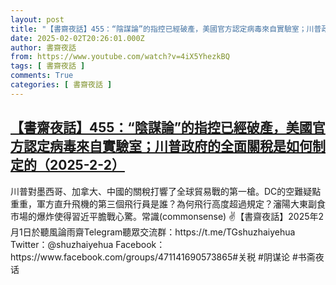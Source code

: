 ```yaml
---
layout: post
title: "【書齋夜話】455：“陰謀論”的指控已經破產，美國官方認定病毒來自實驗室；川普政府的全面關稅是如何制定的（2025-2-2）"
date: 2025-02-02T20:26:01.000Z
author: 書齋夜話
from: https://www.youtube.com/watch?v=4iX5YhezkBQ
tags: [ 書齋夜話 ]
comments: True
categories: [ 書齋夜話 ]
---
```

<!--1738527961000-->
[【書齋夜話】455：“陰謀論”的指控已經破產，美國官方認定病毒來自實驗室；川普政府的全面關稅是如何制定的（2025-2-2）](https://www.youtube.com/watch?v=4iX5YhezkBQ)
------

<div>
川普對墨西哥、加拿大、中國的關稅打響了全球貿易戰的第一槍。DC的空難疑點重重，軍方直升飛機的第三個飛行員是誰？為何飛行高度超過規定？瀋陽大東副食市場的爆炸使得習近平膽戰心驚。常識(commonsense) ✌【書齋夜話】2025年2月1日於聽風論雨齋Telegram聽眾交流群：https://t.me/TGshuzhaiyehua Twitter：@shuzhaiyehua Facebook：https://www.facebook.com/groups/471141690573865#关税 #阴谋论 #书斋夜话
</div>
